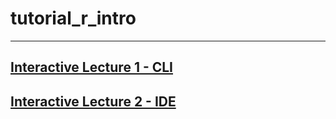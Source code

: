 # tutorial_r_intro

---

## [Interactive Lecture 1 - CLI](https://github.com/tamucc-comp-bio/classroom_repo_2023/blob/master/lectures/lecture05new.md#ii-lecture-activities)

## [Interactive Lecture 2 - IDE](https://github.com/tamucc-comp-bio/classroom_repo_2023/blob/master/lectures/lecture06new.md#iii-new-material-not-previously-covered-r-studio)
